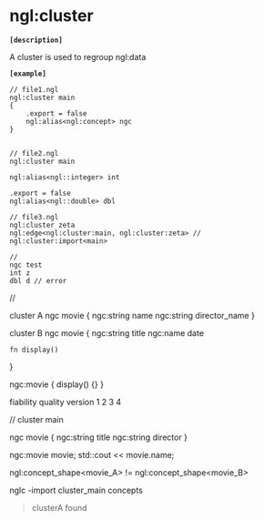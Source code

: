 # ngl:cluster

__`[description]`__

A cluster is used to regroup ngl:data

__`[example]`__

```
// file1.ngl
ngl:cluster main
{
    .export = false
    ngl:alias<ngl:concept> ngc
}


// file2.ngl
ngl:cluster main

ngl:alias<ngl::integer> int

.export = false
ngl:alias<ngl::double> dbl

// file3.ngl
ngl:cluster zeta
ngl:edge<ngl:cluster:main, ngl:cluster:zeta> // ngl:cluster:import<main>

//
ngc test
int z
dbl d // error
```



//




cluster A
ngc movie
{
    ngc:string name
    ngc:string director_name
}


cluster B
ngc movie
{
    ngc:string title
    ngc:name date

    fn display()
}

ngc:movie
{
    display() {}
}

fiability
quality
version 1 2 3 4


//
cluster main

ngc movie
{
    ngc:string title
    ngc:string director
}

ngc:movie movie;
std::cout << movie.name;

ngl:concept_shape<movie_A>
!=
ngl:concept_shape<movie_B>

nglc -import cluster_main concepts
> clusterA found

